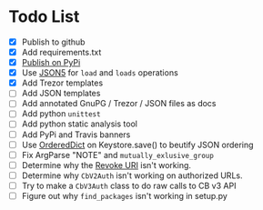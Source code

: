 # Todo List

- [x] Publish to github
- [x] Add requirements.txt
- [x] [Publish on PyPi][c]
- [x] Use [JSON5][b] for `load` and `loads` operations
- [x] Add Trezor templates
- [ ] Add JSON templates
- [ ] Add annotated GnuPG / Trezor / JSON files as docs
- [ ] Add python `unittest`
- [ ] Add python static analysis tool
- [ ] Add PyPi and Travis banners
- [ ] Use [OrderedDict][a] on Keystore.save() to beutify JSON ordering
- [ ] Fix ArgParse "NOTE" and `mutually_exlusive_group`
- [ ] Determine why the [Revoke URI][d] isn't working.
- [ ] Determine why `CbV2Auth` isn't working on authorized URLs.
- [ ] Try to make a `CbV3Auth` class to do raw calls to CB v3 API
- [ ] Figure out why `find_packages` isn't working in setup.py

[a]: https://docs.python.org/3.12/library/collections.html#collections.OrderedDict (OrderedDict)
[b]: https://github.com/Kijewski/pyjson5 (JSON5)
[c]: https://packaging.python.org/en/latest/tutorials/packaging-projects/ (PyPi)
[d]: https://forums.coinbasecloud.dev/t/did-oauth2-revoke-uri-stop-doing-work/7394 (Revoke URI)
[e]: 
[f]: 
[g]: 
[h]: 
[i]: 
[j]: 
[k]: 
[l]: 
[m]: 
[n]: 
[o]: 
[p]: 
[q]: 
[r]: 
[s]: 
[t]: 
[u]: 
[v]: 
[w]: 
[x]: 
[y]: 
[z]: 
[0]: 
[1]: 
[2]: 
[3]: 
[4]: 
[5]: 
[6]: 
[7]: 
[8]: 
[9]: 
